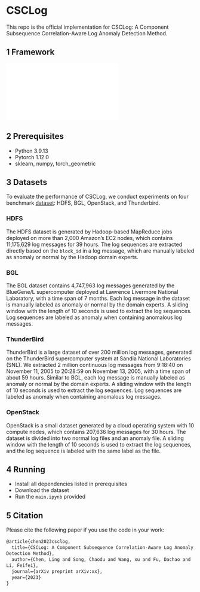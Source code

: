 # CSCLog
This repo is the official implementation for CSCLog: A Component Subsequence Correlation-Aware Log Anomaly Detection Method.

## 1 Framework
![avag](/fig/visio_final.pdf)
## 2 Prerequisites
+ Python 3.9.13
+ Pytorch 1.12.0
+ sklearn, numpy, torch_geometric
## 3 Datasets
To evaluate the performance of CSCLog, we conduct experiments on four benchmark [dataset](https://github.com/logpai/loghub): HDFS, BGL, OpenStack, and Thunderbird.
### HDFS
The HDFS dataset is generated by Hadoop-based MapReduce jobs deployed on more than 2,000 Amazon’s EC2 nodes, which contains 11,175,629 log messages for 39 hours. The log sequences are extracted directly based on the `block_id` in a log message, which are manually labeled as anomaly or normal by the Hadoop domain experts.
### BGL
The BGL dataset contains 4,747,963 log messages generated by the BlueGene/L supercomputer deployed at Lawrence Livermore National Laboratory, with a time span of 7 months. Each log message in the dataset is manually labeled as anomaly or normal by the domain experts. A sliding window with the length of 10 seconds is used to extract the log sequences. Log sequences are labeled as anomaly when containing anomalous log messages.
### ThunderBird
ThunderBird is a large dataset of over 200 million log messages, generated on the ThunderBird supercomputer system at Sandia National Laboratories (SNL). We extracted 2 million continuous log messages from 9:18:40 on November 11, 2005 to 20:28:59 on November 13, 2005, with a time span of about 59 hours. Similar to BGL, each log message is manually labeled as anomaly or normal by the domain experts. A sliding window with the length of 10 seconds is used to extract the log sequences. Log sequences are labeled as anomaly when containing anomalous log messages.
### OpenStack
OpenStack is a small dataset generated by a cloud operating system with 10 compute nodes, which contains 207,636 log messages for 30 hours. The dataset is divided into two normal log files and an anomaly file. A sliding window with the length of 10 seconds is used to extract the log sequences, and the log sequence is labeled with the same label as the file.
## 4 Running
+ Install all dependencies listed in prerequisites
+ Download the dataset
+ Run the `main.ipynb` provided
## 5 Citation
Please cite the following paper if you use the code in your work:
```
@article{chen2023csclog,
  title={CSCLog: A Component Subsequence Correlation-Aware Log Anomaly Detection Method},
  author={Chen, Ling and Song, Chaodu and Wang, xu and Fu, Dachao and Li, Feifei},
  journal={arXiv preprint arXiv:xx},
  year={2023}
}
```
